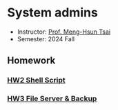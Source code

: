 # System admins
- Instructor: [Prof. Meng-Hsun Tsai](https://people.cs.nycu.edu.tw/~tsaimh/)
- Semester: 2024 Fall

## Homework

### [HW2 Shell Script](https://nasa.cs.nycu.edu.tw/sa/2024/slides/hw2.pdf)

### [HW3 File Server & Backup](https://nasa.cs.nycu.edu.tw/sa/2024/slides/hw3.pdf)

